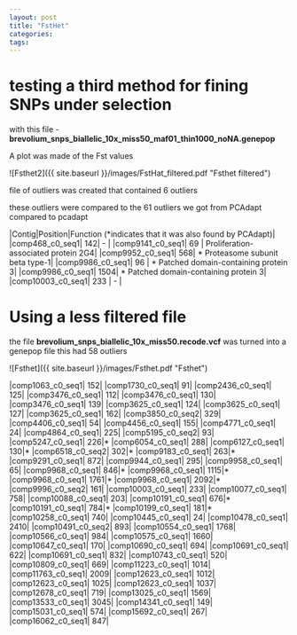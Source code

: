 ```yaml
---
layout: post
title: "FstHet"
categories: 
tags: 
---
```


# testing a third method for fining SNPs under selection



with this file - **brevolium_snps_biallelic_10x_miss50_maf01_thin1000_noNA.genepop**

A plot was made of the Fst values

![Fsthet2]({{ site.baseurl }}/images/FstHat_filtered.pdf "Fsthet filtered")


file of outliers was created that contained 6 outliers

these outliers were compared to the 61 outliers we got from PCAdapt compared to pcadapt 


|Contig|Position|Function (*indicates that it was also found by PCAdapt)|
|comp468_c0_seq1|	142|  - |
|comp9141_c0_seq1|	69 |   Proliferation-associated protein 2G4|
|comp9952_c0_seq1|	568| * Proteasome subunit beta type-1|
|comp9986_c0_seq1|	96 | *  Patched domain-containing protein 3|
|comp9986_c0_seq1|	1504| *  Patched domain-containing protein 3|
|comp10003_c0_seq1|	233 | - |



# Using a less filtered file
the file **brevolium_snps_biallelic_10x_miss50.recode.vcf** was turned into a genepop file
this had 58 outliers

![Fsthet]({{ site.baseurl }}/images/Fsthet.pdf "Fsthet")


|comp1063_c0_seq1|	152|
|comp1730_c0_seq1|	91|
|comp2436_c0_seq1|	125|
|comp3476_c0_seq1|	112|
|comp3476_c0_seq1|	130|
|comp3476_c0_seq1|	139|
|comp3625_c0_seq1|	124|
|comp3625_c0_seq1|	127|
|comp3625_c0_seq1|	162|
|comp3850_c0_seq2|	329|
|comp4406_c0_seq1|	54|
|comp4456_c0_seq1|	155|
|comp4771_c0_seq1|	24|
|comp4864_c0_seq1|	225|
|comp5195_c0_seq2|	93|
|comp5247_c0_seq1|	226|*
|comp6054_c0_seq1|	288|
|comp6127_c0_seq1|	130|*
|comp6518_c0_seq2|	302|*
|comp9183_c0_seq1|	263|*
|comp9291_c0_seq1|	872|
|comp9944_c0_seq1|	295|
|comp9958_c0_seq1|	65|
|comp9968_c0_seq1|	846|*
|comp9968_c0_seq1|	1115|*
|comp9968_c0_seq1|	1761|*
|comp9968_c0_seq1|	2092|*
|comp9996_c0_seq2|	161|
|comp10003_c0_seq1|	233|
|comp10077_c0_seq1|	758|
|comp10088_c0_seq1|	203|
|comp10191_c0_seq1|	676|*
|comp10191_c0_seq1|	784|*
|comp10199_c0_seq1|	181|*
|comp10258_c0_seq1|	740|
|comp10445_c0_seq1|	24|
|comp10478_c0_seq1|	2410|
|comp10491_c0_seq2|	893|
|comp10554_c0_seq1|	1768|
|comp10566_c0_seq1|	984|
|comp10575_c0_seq1|	1660|
|comp10647_c0_seq1|	170|
|comp10690_c0_seq1|	694|
|comp10691_c0_seq1|	622|
|comp10691_c0_seq1|	832|
|comp10743_c0_seq1|	520|
|comp10809_c0_seq1|	669|
|comp11223_c0_seq1|	1014|
|comp11763_c0_seq1|	2009|
|comp12623_c0_seq1|	1012|
|comp12623_c0_seq1|	1025|
|comp12623_c0_seq1|	1037|
|comp12678_c0_seq1|	719|
|comp13025_c0_seq1|	1569|
|comp13533_c0_seq1|	3045|
|comp14341_c0_seq1|	149|
|comp15031_c0_seq1|	574|
|comp15692_c0_seq1|	267|
|comp16062_c0_seq1|	847|

